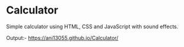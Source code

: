 # Calculator
Simple calculator using HTML, CSS and JavaScript with sound effects.



Output:-
https://ani13055.github.io/Calculator/
